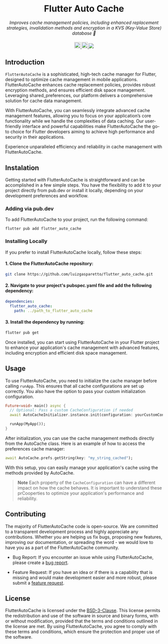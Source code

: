 <h1 align="center">Flutter Auto Cache</h1>

<p align="center">
  <i align="center">Improves cache management policies, including enhanced replacement strategies, invalidation methods and encryption in a KVS (Key-Value Store) database 🚀</i>
</p>

<h4 align="center">
  <a href="https://github.com/luizgasparetto/flutter_auto_cache/actions/workflows/ci.yaml">
    <img src="https://img.shields.io/github/actions/workflow/status/luizgasparetto/flutter_auto_cache/ci.yaml?branch=main&label=pipeline&style=flat-square" alt="continuous integration" style="height: 20px;">
  </a>
  <a href="https://github.com/luizgasparetto/flutter_auto_cache/graphs/contributors">
    <img src="https://img.shields.io/github/contributors-anon/luizgasparetto/flutter_auto_cache?color=yellow&style=flat-square" alt="contributors" style="height: 20px;">
  </a>
  
  <a href="https://opensource.org/license/bsd-3-clause">
  <img src="https://img.shields.io/github/license/luizgasparetto/flutter_auto_cache?style=flat-square&color=blue" style: "height: 20px;">
  </a>
</h4>


## Introduction

`FlutterAutoCache` is a sophisticated, high-tech cache manager for Flutter, designed to optimize cache management in mobile applications. FlutterAutoCache enhances cache replacement policies, provides robust encryption methods, and ensures efficient disk space management. Leveraging shared_preferences, our platform delivers a comprehensive solution for cache data management.

With FlutterAutoCache, you can seamlessly integrate advanced cache management features, allowing you to focus on your application’s core functionality while we handle the complexities of data caching. Our user-friendly interface and powerful capabilities make FlutterAutoCache the go-to choice for Flutter developers aiming to achieve high performance and security in their applications.

Experience unparalleled efficiency and reliability in cache management with FlutterAutoCache.


## Instalation 

Getting started with FlutterAutoCache is straightforward and can be accomplished in a few simple steps. You have the flexibility to add it to your project directly from pub.dev or install it locally, depending on your development preferences and workflow.

### Adding via pub.dev
To add FlutterAutoCache to your project, run the following command:

```
flutter pub add flutter_auto_cache
```

### Installing Locally
If you prefer to install FlutterAutoCache locally, follow these steps:

#### 1. Clone the FlutterAutoCache repository:

```bash
git clone https://github.com/luizgasparetto/flutter_auto_cache.git
```

#### 2. Navigate to your project's pubspec.yaml file and add the following dependency:
```yaml
dependencies:
  flutter_auto_cache:
    path: ../path_to_flutter_auto_cache
```

#### 3. Install the dependency by running:
```bash
flutter pub get
```

Once installed, you can start using FlutterAutoCache in your Flutter project to enhance your application's cache management with advanced features, including encryption and efficient disk space management.

## Usage
To use FlutterAutoCache, you need to initialize the cache manager before calling `runApp`. This ensures that all cache configurations are set up correctly. You also have the option to pass your custom initialization configuration.

```dart
Future<void> main() async {
  // Optional: Pass a custom CacheConfiguration if needed
  await AutoCacheInitializer.instance.init(configuration: yourCustomConfiguration);

  runApp(MyApp());
}
```

After initialization, you can use the cache management methods directly from the AutoCache class. Here is an example of how to access the preferences cache manager:

```dart
await AutoCache.prefs.getString(key: "my_string_cached");
```

With this setup, you can easily manage your application's cache using the methods provided by AutoCache.

> **Note**
> Each property of the `CacheConfiguration` can have a different impact on how the cache behaves. It is important to understand these prCooperties to optimize your application's performance and reliability.


## Contributing

The majority of FlutterAutoCache code is open-source. We are committed to a transparent development process and highly appreciate any contributions. Whether you are helping us fix bugs, proposing new features, improving our documentation, or spreading the word - we would love to have you as a part of the FlutterAutoCache community.

- Bug Report: If you encounter an issue while using FlutterAutoCache, please create a [bug report](https://github.com/luizgasparetto/flutter_auto_cache/issues/new?assignees=&labels=type%3A+feature+request&template=BUG-REPORT.yml).

- Feature Request: If you have an idea or if there is a capability that is missing and would make development easier and more robust, please submit a [feature request](https://github.com/luizgasparetto/flutter_auto_cache/issues/new?assignees=&labels=type%3A+feature+request&template=SUGGESTION-REQUEST.yml).

## License

FlutterAutoCache is licensed under the [BSD-3-Clause](./LICENSE). This license permits the redistribution and use of the software in source and binary forms, with or without modification, provided that the terms and conditions outlined in the license are met. By using FlutterAutoCache, you agree to comply with these terms and conditions, which ensure the protection and proper use of the software.